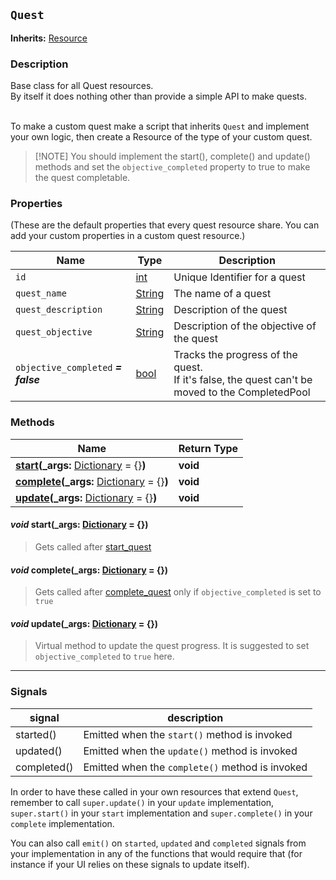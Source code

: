## `Quest`
**Inherits:** [Resource](https://docs.godotengine.org/en/stable/classes/class_resource.html)
### Description

Base class for all Quest resources.<br>
By itself it does nothing other than provide a simple API to make quests.<br><br>

To make a custom quest make a script that inherits `Quest` and implement your own logic, then create a Resource of the type of your custom quest.<br>
> [!NOTE] You should implement the start(), complete()  and update() methods and set the `objective_completed` property to true to make the quest completable.



### Properties

(These are the default properties that every quest resource share. You can add your custom properties in a custom quest resource.)

| Name           | Type        | Description |
| ---------------| ------------| ------------|
| `id`           | [int](https://docs.godotengine.org/en/stable/classes/class_int.html) | Unique Identifier for a quest |
| `quest_name`   | [String](https://docs.godotengine.org/en/stable/classes/class_string.html) | The name of a quest |
| `quest_description` | [String](https://docs.godotengine.org/en/stable/classes/class_string.html) | Description of the quest |
| `quest_objective` | [String](https://docs.godotengine.org/en/stable/classes/class_string.html) | Description of the objective of the quest |
| `objective_completed` **_= false_** | [bool](https://docs.godotengine.org/en/stable/classes/class_bool.html) | Tracks the progress of the quest.<br>If it's false, the quest can't be moved to the CompletedPool | 

### Methods

| Name | Return Type |
| ---- | ----------- |
| [**start**](#void-start_args-dictionary--)**(_args:** [Dictionary](https://docs.godotengine.org/en/stable/classes/class_dictionary.html) = {}**)** | **void** |
| [**complete**](#void-complete_args-dictionary--)**(_args:** [Dictionary](https://docs.godotengine.org/en/stable/classes/class_dictionary.html) = {}**)** | **void** |
| [**update**](#void-update_args-dictionary--)**(_args:** [Dictionary](https://docs.godotengine.org/en/stable/classes/class_dictionary.html) = {}**)** | **void** |

#### _void_ **start(_args:** [Dictionary](https://docs.godotengine.org/en/stable/classes/class_dictionary.html) = {}**)**
> Gets called after [start_quest](#quest-start_questquest-quest) 
#### _void_ **complete(_args:** [Dictionary](https://docs.godotengine.org/en/stable/classes/class_dictionary.html) = {}**)**
> Gets called after [complete_quest](#quest-complete_questquest-quest) only if `objective_completed` is set to `true`
#### _void_ **update(_args:** [Dictionary](https://docs.godotengine.org/en/stable/classes/class_dictionary.html) = {}**)**
> Virtual method to update the quest progress. It is suggested to set `objective_completed` to `true` here.

--------------

### Signals

| signal | description |
| ------ | ----------- |
| started() | Emitted when the `start()` method is invoked |
| updated() | Emitted when the `update()` method is invoked |
| completed() | Emitted when the `complete()` method is invoked |

In order to have these called in your own resources that extend `Quest`, remember to call `super.update()` in your `update` implementation, `super.start()` in your `start` implementation and `super.complete()` in your `complete` implementation.

You can also call `emit()` on `started`, `updated` and `completed` signals from your implementation in any of the functions that would require that (for instance if your UI relies on these signals to update itself).
